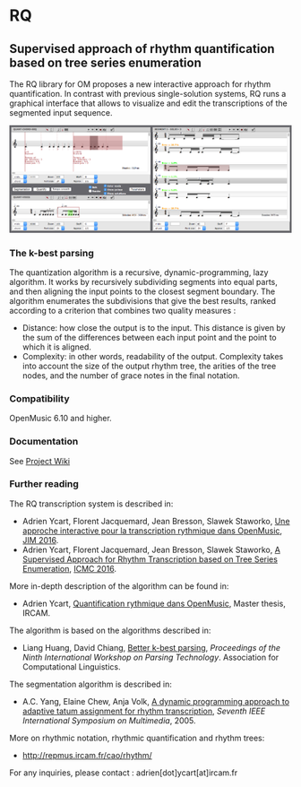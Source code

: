 # RQ 
## Supervised approach of rhythm quantification based on tree series enumeration

The RQ library for OM proposes a new interactive approach for rhythm quantification. 
In contrast with previous single-solution systems, RQ runs a graphical interface that allows to visualize and edit the transcriptions of the segmented input sequence.


<img src="./docs/images/quant-system-interface.png">

### The k-best parsing

The quantization algorithm is a recursive, dynamic-programming, lazy algorithm. It works by recursively subdividing segments into equal parts, and then aligning the input points to the closest segment boundary. The algorithm enumerates the subdivisions that give the best results, ranked according to a criterion that combines two quality measures :

- Distance: how close the output is to the input. This distance is given by the sum of the differences between each input point and the point to which it is aligned.
- Complexity: in other words, readability of the output. Complexity takes into account the size of the output rhythm tree, the arities of the tree nodes, and the number of grace notes in the final notation.

### Compatibility 

OpenMusic 6.10 and higher.

### Documentation

See [Project Wiki](https://github.com/openmusic-project/RQ/wiki)

### Further reading

The RQ transcription system is described in:

- Adrien Ycart, Florent Jacquemard, Jean Bresson, Slawek Staworko, [Une approche interactive pour la transcription rythmique dans OpenMusic](https://hal.inria.fr/hal-01298806), [JIM 2016](http://jim2016.gmea.net).
- Adrien Ycart, Florent Jacquemard, Jean Bresson, Slawek Staworko, [A Supervised Approach for Rhythm Transcription based on Tree Series Enumeration](https://hal.inria.fr/hal-01315689), [ICMC 2016](http://www.icmc2016.com).

More in-depth description of the algorithm can be found in:
- Adrien Ycart, [Quantification rythmique dans OpenMusic](https://hal.inria.fr/hal-01202257), Master thesis, IRCAM.

The algorithm is based on the algorithms described in: 
 - Liang Huang, David Chiang, [Better k-best parsing](http://www.cis.upenn.edu/~lhuang3/huang-iwpt-correct.pdf), _Proceedings of the Ninth International Workshop on Parsing Technology_. Association for Computational Linguistics.

The segmentation algorithm is described in: 
- A.C. Yang, Elaine Chew, Anja Volk, [A dynamic programming approach to adaptive tatum assignment for rhythm transcription](https://www.researchgate.net/publication/4207863), _Seventh IEEE International Symposium on Multimedia_, 2005.

 More on rhythmic notation, rhythmic quantification and rhythm trees: 
 - http://repmus.ircam.fr/cao/rhythm/

For any inquiries, please contact : adrien[dot]ycart[at]ircam.fr 
